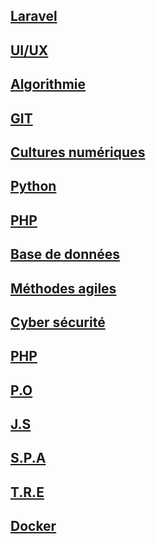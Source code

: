 <h2><a href="Laravel.md">Laravel</h2> 
<h2><a href="UI/UX.md">UI/UX</h2>
<h2><a href="ALGO.md">Algorithmie</h2>
<h2><a href="GIT.md">GIT</h2>
<h2><a href="CUlturenumerique.md">Cultures numériques</h2>
<h2><a href="PYTHON.md">Python</h2>
<h2><a href="PHP.md">PHP</h2>
<h2><a href="BaseDeDonnées.md">Base de données</h2>
<h2><a href="METHODEAGILE.md">Méthodes agiles</h2>
<h2><a href="CYBERSECU.md">Cyber sécurité</H2>
<h2><a href="PHP.md">PHP</h2>
<h2><a href="P.O.md">P.O</H2>
<h2><a href="JS.md">J.S</h2>
<h2><a href="S.P.A.md">S.P.A</h2>
<h2><a href="T.R.E.md">T.R.E</h2>
<h2><a href="Docker.md">Docker</a></h2>
